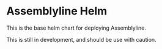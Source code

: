Assemblyline Helm
=================

This is the base helm chart for deploying Assemblyline. 

This is still in development, and should be use with caution.
